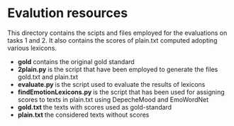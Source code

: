 
# Evalution resources

This directory contains the scipts and files employed for the evaluations on tasks 1 and 2. It also contains the scores 
of plain.txt computed adopting various lexicons.

* <strong> gold</strong> contains the original gold standard
* <strong> 2plain.py </strong>  is the script that have been employed to generate the files gold.txt and plain.txt
* <strong> evaluate.py </strong> 	is the script used to evaluate the results of lexicons
* <strong> findEmotionLexicons.py </strong> 	is the script that has been used for assigning scores to texts in plain.txt using DepecheMood and EmoWordNet
* <strong> gold.txt </strong> 	the texts with scores used as gold-standard
* <strong> plain.txt </strong> 	the considered texts without scores
